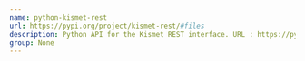 ```yaml
---
name: python-kismet-rest
url: https://pypi.org/project/kismet-rest/#files
description: Python API for the Kismet REST interface. URL : https://pypi.org/project/kismet-rest/#files Groups : None
group: None
---
```

